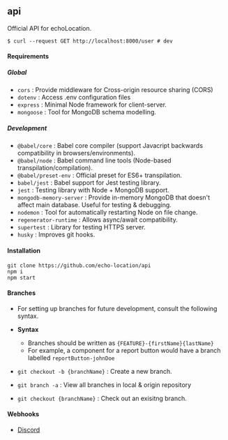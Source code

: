 ## api

Official API for echoLocation.

```
$ curl --request GET http://localhost:8000/user # dev
```

#### Requirements

##### Global

- `cors` : Provide middleware for Cross-origin resource sharing (CORS)
- `dotenv` : Access .env configuration files
- `express` : Minimal Node framework for client-server.
- `mongoose` : Tool for MongoDB schema modelling.

##### Development

- `@babel/core` : Babel core compiler (support Javacript backwards compatibility in browsers/environments).
- `@babel/node` : Babel command line tools (Node-based transpilation/compilation).
- `@babel/preset-env` : Official preset for ES6+ transpilation.
- `babel/jest` : Babel support for Jest testing library.
- `jest` : Testing library with Node + MongoDB support.
- `mongodb-memory-server` : Provide in-memory MongoDB that doesn't affect main database. Useful for testing & debugging.
- `nodemon` : Tool for automatically restarting Node on file change.
- `regenerator-runtime` : Allows async/await
  compatibility.
- `supertest` : Library for testing HTTPS server.
- `husky` : Improves git hooks.

#### Installation

```
git clone https://github.com/echo-location/api
npm i
npm start
```

#### Branches

- For setting up branches for future development, consult the following syntax.
- **Syntax**

  - Branches should be written as `{FEATURE}-{firstName}{lastName}`
  - For example, a component for a report button would have a branch labelled `reportButton-johnDoe`

- `git checkout -b {branchName}` : Create a new branch.
- `git branch -a` : View all branches in local & origin repository
- `git checkout {branchName}` : Check out an exisitng branch.

#### Webhooks

- [Discord](https://github.com/Falconerd/discord-bot-github)
